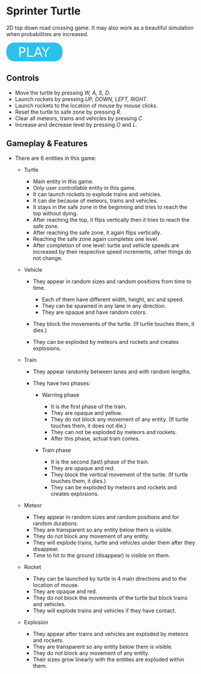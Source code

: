 # Sprinter Turtle

2D top down road crossing game. It may also work as a beautiful simulation when probabilities are increased.

[![button](play.png)](sprinter-turtle.html)

## Controls

- Move the turtle by pressing _W, A, S, D_.
- Launch rockets by pressing _UP, DOWN, LEFT, RIGHT_.
- Launch rockets to the location of mouse by mouse clicks.
- Reset the turtle to safe zone by pressing _R_.
- Clear all meteors, trains and vehicles by pressing _C_.
- Increase and decrease level by pressing _O_ and _L_.

## Gameplay & Features

- There are 6 entities in this game:

  - Turtle

    - Main entity in this game.
    - Only user controllable entity in this game.
    - It can launch rockets to explode trains and vehicles.
    - It can die because of meteors, trains and vehicles.
    - It stays in the safe zone in the beginning and tries to reach the top without dying.
    - After reaching the top, it flips vertically then it tries to reach the safe zone.
    - After reaching the safe zone, it again flips vertically.
    - Reaching the safe zone again completes one level.
    - After completion of one level: turtle and vehicle speeds are increased by their respective speed increments, other things do not change.

  - Vehicle

    - They appear in random sizes and random positions from time to time.

      - Each of them have different width, height, arc and speed.
      - They can be spawned in any lane in any direction.
      - They are opaque and have random colors.

    - They block the movements of the turtle. (If turtle touches them, it dies.)
    - They can be exploded by meteors and rockets and creates explosions.

  - Train

    - They appear randomly between lanes and with random lengths.
    - They have two phases:

      - Warning phase

        - It is the first phase of the train.
        - They are opaque and yellow.
        - They do not block any movement of any entity. (If turtle touches them, it does not die.)
        - They can not be exploded by meteors and rockets.
        - After this phase, actual train comes.

      - Train phase

        - It is the second (last) phase of the train.
        - They are opaque and red.
        - They block the vertical movement of the turtle. (If turtle touches them, it dies.)
        - They can be exploded by meteors and rockets and creates explosions.

  - Meteor

    - They appear in random sizes and random positions and for random durations.
    - They are transparent so any entity below them is visible.
    - They do not block any movement of any entity.
    - They will explode trains, turtle and vehicles under them after they disappear.
    - Time to hit to the ground (disappear) is visible on them.

  - Rocket

    - They can be launched by turtle in 4 main directions and to the location of mouse.
    - They are opaque and red.
    - They do not block the movements of the turtle but block trains and vehicles.
    - They will explode trains and vehicles if they have contact.

  - Explosion

    - They appear after trains and vehicles are exploded by meteors and rockets.
    - They are transparent so any entity below them is visible.
    - They do not block any movement of any entity.
    - Their sizes grow linearly with the entities are exploded within them.
